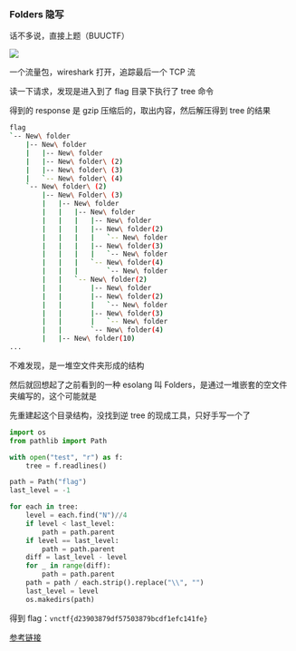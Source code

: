 ### Folders  隐写

话不多说，直接上题（BUUCTF）

![](https://pic1.imgdb.cn/item/6877175c58cb8da5c8b65c86.png)

一个流量包，wireshark 打开，追踪最后一个 TCP 流

读一下请求，发现是进入到了 flag 目录下执行了 tree 命令

得到的 response 是 gzip 压缩后的，取出内容，然后解压得到 tree 的结果

```sh
flag
`-- New\ folder
    |-- New\ folder
    |   |-- New\ folder
    |   |-- New\ folder\ (2)
    |   |-- New\ folder\ (3)
    |   `-- New\ folder\ (4)
    `-- New\ folder\ (2)
        |-- New\ Folder\ (3)
        |   |-- New\ folder
        |   |   |-- New\ folder
        |   |   |   |-- New\ folder
        |   |   |   |-- New\ folder(2)
        |   |   |   |   `-- New\ folder
        |   |   |   |-- New\ folder(3)
        |   |   |   |   `-- New\ folder
        |   |   |   `-- New\ folder(4)
        |   |   |       `-- New\ folder
        |   |   `-- New\ folder(2)
        |   |       |-- New\ folder
        |   |       |-- New\ folder(2)
        |   |       |   `-- New\ folder
        |   |       |-- New\ folder(3)
        |   |       |   `-- New\ folder
        |   |       `-- New\ folder(4)
        |   |-- New\ folder(10)
...
```

不难发现，是一堆空文件夹形成的结构

然后就回想起了之前看到的一种 esolang 叫 Folders，是通过一堆嵌套的空文件夹编写的，这个可能就是

先重建起这个目录结构，没找到逆 tree 的现成工具，只好手写一个了

```python
import os
from pathlib import Path

with open("test", "r") as f:
    tree = f.readlines()

path = Path("flag")
last_level = -1

for each in tree:
    level = each.find("N")//4
    if level < last_level:
        path = path.parent
    if level == last_level:
        path = path.parent
    diff = last_level - level
    for _ in range(diff):
        path = path.parent
    path = path / each.strip().replace("\\", "")
    last_level = level
    os.makedirs(path)
```

得到 flag：`vnctf{d23903879df57503879bcdf1efc141fe}`

[参考链接](https://note.tonycrane.cc/writeups/vnctf2022/)